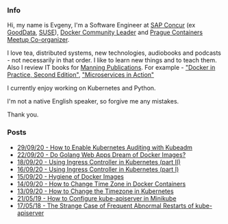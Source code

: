 ### Info 

Hi, my name is Evgeny, I'm a Software Engineer at [SAP Concur](https://www.concur.com/) (ex [GoodData](https://www.gooddata.com/), [SUSE](https://www.suse.com/)), [Docker Community Leader](https://www.meetup.com/Docker-Prague-Czech-Republic/) and [Prague Containers Meetup Co-organizer](https://www.meetup.com/Prague-Containers-Meetup/).

I love tea, distributed systems, new technologies, audiobooks and podcasts - not necessarily in that order. I like to learn new things and to teach them. Also I review IT books for [Manning Publications](https://www.manning.com/). For example - ["Docker in Practice, Second Edition"](https://www.manning.com/books/docker-in-practice-second-edition), ["Microservices in Action"](https://www.manning.com/books/microservices-in-action?query=microservices)

I currently enjoy working on Kubernetes and Python.

I'm not a native English speaker, so forgive me any mistakes.

Thank you.

### Posts

- [29/09/20 - How to Enable Kubernetes Auditing with Kubeadm ](https://evalle.github.io/blog/20200929-how-to-enable-kubernetes-auditing-with-kubeadm)
- [22/09/20 - Do Golang Web Apps Dream of Docker Images?](https://evalle.github.io/blog/20200922-golang-docker)
- [18/09/20 - Using Ingress Controller in Kubernetes (part II)](https://evalle.github.io/blog/20200918-ingress-nginx-2)
- [16/09/20 - Using Ingress Controller in Kubernetes (part I)](https://evalle.github.io/blog/20200917-ingress-nginx)
- [15/09/20 - Hygiene of Docker Images](https://evalle.github.io/blog/20200915-docker-hygiene)
- [14/09/20 - How to Change Time Zone in Docker Containers](https://evalle.github.io/blog/20200913-docker-compose-tz)
- [13/09/20 - How to Change the Timezone in Kubernetes](https://evalle.github.io/blog/20200914-kubernetes-tz)
- [21/05/19 - How to Configure kube-apiserver in Minikube](https://evalle.github.io/blog/20190521-configure-kube-apiserver-in-minikube)
- [17/05/18 - The Strange Case of Frequent Abnormal Restarts of kube-apiserver](https://evalle.github.io/blog/20180517-apiserver)